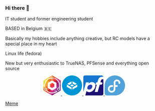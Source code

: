 ### Hi there 👋

IT student and former engineering student

BASED in Belgium 🇧🇪

Basically my hobbies include anything creative, but RC models have a special place in my heart

Linux life (fedora)

New but very enthusiastic to TrueNAS, PFSense and everything open source


<p align="center">
  <a href="https://nginxproxymanager.com/">
    <img src="npm.svg" style="height:4rem;">
  </a>
  <a href="https://www.truenas.com/">
    <img src="truenas.svg" style="height:4rem;">
  </a>
  <a href="https://www.pfsense.org/">
    <img src="pfsense.svg" style="height:4rem;">
  </a>
  <a href="https://fedoraproject.org/">
    <img src="fedora.svg" style="height:4rem;">
  </a>
</p>


[Meme](https://youtu.be/-OaUsqQWC9Y?t=16)


